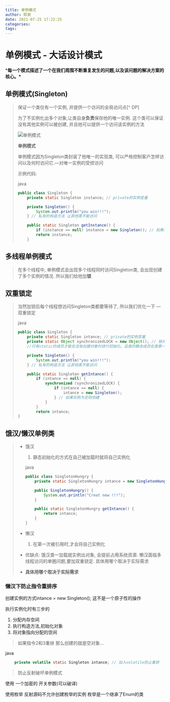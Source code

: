 ```yaml
---
title: 单例模式
author: 熙男
date: 2021-07-25 17:22:25
categories:
tags:
---
```


# 单例模式 - 大话设计模式

***每一个模式描述了一个在我们周围不断重复发生的问题,以及该问题的解决方案的核心。\***

## 单例模式(Singleton)

> 保证一个类仅有一个实例, 并提供一个访问的全局访问点[^ DP]
>
> 为了不实例化出多个对象,让类自身**负责**保存他的唯一实例. 这个类可以保证没有其他实例可以被创建, 并且他可以提供一个访问该实例的方法
>
> 
>
> ![单例模式](https://i.loli.net/2020/06/02/epTE4LbXZkhvYFW.png)
>
> **单例模式**
>
> 
>
> 单例模式因为Singleton类封装了他唯一的实现类, 可以严格控制客户怎样访问以及何时访问它.—对唯一实例的受控访问
>
> 示例代码:
>
> 
>
> 
>
> java
>
> ```java
> public class Singleton {
>     private static Singleton instance; // private的实例变量
> 
>     private Singleton() {
>         System.out.println("you win!!!");
>     } // 私有的构造方法 让其他类不能访问
> 
>     public static Singleton getInstance() {
>         if (instance == null) instance = new Singleton(); // 如果实例为空则创建
>         return instance;
>     }
> ```

## 多线程单例模式

> 在多个线程中, 单例模式会出现多个线程同时访问Singleton类, 会出现创建了多个实例的情况. 所以我们给他加**锁**

## 双重锁定

> 当然加锁后每个线程想访问Singleton类都要等待了, 所以我们优化一下 — 双重锁定
>
> 
>
> 
>
> java
>
> ```java
> public class Singleton {
>     private static Singleton intance; // private的实例变量
>     private static Object synchronizedLOCK = new Object(); // 锁对象
>     //只有static的成员才能在没有创建对象时进行初始化。且类的静态成员在类第一次被使用时初始化后就不会再被初始化，保证了单例
> 
>     private Singleton() {
>         System.out.println("you win!!!");
>     } // 私有的构造方法 让其他类不能访问
> 
>     public static Singleton getIntance() {
>         if (intance == null) {
>             synchronized (synchronizedLOCK) {
>                 if (intance == null) {
>                     intance = new Singleton();
>                 } // 如果实例为空则创建
>             }
>         }
>         return intance;
> }
> ```

## 饿汉/懒汉单例类

> - 饿汉
>
>   1. 静态初始化的方式在自己被加载时就将自己实例化
>
>   
>
>   
>
>   java
>
>   ```java
>   public class SingletonHungry {
>       private static SingletonHungry intance = new SingletonHungry();
>   
>       public SingletonHungry() {
>           System.out.println("Creat new !!!");
>       }
>   
>       public static SingletonHungry getIntance() {
>           return intance;
>       }
>   }
>   ```
>
> - 懒汉
>
>   1. 在第一次被引用时,才会将自己实例化
>
> - 优缺点: 饿汉类一加载就实例出对象, 会提前占用系统资源. 懒汉面临多线程访问的单圈问题,要加双重锁定. 具体用哪个取决于实际需求
>
> - **具体用哪个取决于实际需求**

### 懒汉下防止指令重排序

创建实例的方式intance = new Singleton(); 这不是一个原子性的操作

执行实例化时有三步的

1. 分配内存空间
2. 执行构造方法,初始化对象
3. 将对象指向分配的空间

> 如果指令2和3重排 那么创建的就是空对象…





java

```java
    private volatile static Singleton intance; // 加入volatile防止重排
```

> 防止反射破坏单例模式

使用 一个加密的 开关参数(可以破译)

使用枚举 反射源码不允许创建枚举的实例 枚举是一个继承了Enum的类
